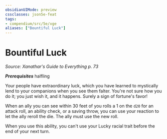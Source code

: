 ```yaml
---
obsidianUIMode: preview
cssclasses: json5e-feat
tags:
- compendium/src/5e/xge
aliases: ["Bountiful Luck"]
---
```

# Bountiful Luck
*Source: Xanathar's Guide to Everything p. 73*  

***Prerequisites*** halfling

Your people have extraordinary luck, which you have learned to mystically lend to your companions when you see them falter. You're not sure how you do it; you just wish it, and it happens. Surely a sign of fortune's favor!

When an ally you can see within 30 feet of you rolls a 1 on the `d20` for an attack roll, an ability check, or a saving throw, you can use your reaction to let the ally reroll the die. The ally must use the new roll.

When you use this ability, you can't use your Lucky racial trait before the end of your next turn.